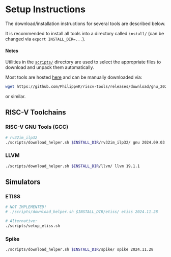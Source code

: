 # Setup Instructions

The download/installation instructions for several tools are described below.

It is recommended to install all tools into a directory called `install/` (can be changed via `export INSTALL_DIR=...`).

#### Notes

Utilities in the [`scripts/`](scripts/) directory are used to select the appropriate files to download and unpack them automatically.

Most tools are hosted [here](https://github.com/PhilippvK/riscv-tools/releases) and can be manually downloaded via:

```sh
wget https://github.com/PhilippvK/riscv-tools/releases/download/gnu_2024.09.03/riscv64-unknown-elf-ubuntu-20.04-rv32gc_ilp32d.tar.xz
```

or similar.

## RISC-V Toolchains

### RISC-V GNU Tools (GCC)

```sh
# rv32im_ilp32
./scripts/download_helper.sh $INSTALL_DIR/rv32im_ilp32/ gnu 2024.09.03 rv32im_zicsr_zifencei_ilp32
```

### LLVM

```sh
./scripts/download_helper.sh $INSTALL_DIR/llvm/ llvm 19.1.1
```

## Simulators

### ETISS

```sh
# NOT IMPLEMENTED!
# ./scripts/download_helper.sh $INSTALL_DIR/etiss/ etiss 2024.11.28  

# Alternative:
./scripts/setup_etiss.sh
```

### Spike

```sh
./scripts/download_helper.sh $INSTALL_DIR/spike/ spike 2024.11.28  
```